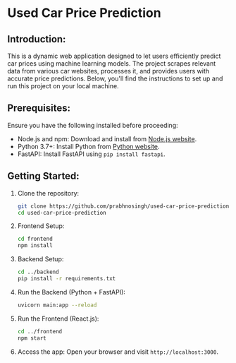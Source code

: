 # Used Car Price Prediction

## Introduction:
This is a dynamic web application designed to let users efficiently predict car prices using machine learning models. The project scrapes relevant data from various car websites, processes it, and provides users with accurate price predictions. Below, you'll find the instructions to set up and run this project on your local machine.

## Prerequisites:
Ensure you have the following installed before proceeding:
- Node.js and npm: Download and install from [Node.js website](https://nodejs.org/).
- Python 3.7+: Install Python from [Python website](https://www.python.org/downloads/).
- FastAPI: Install FastAPI using `pip install fastapi`.

## Getting Started:
1. Clone the repository:
    ```bash
    git clone https://github.com/prabhnosingh/used-car-price-prediction.git
    cd used-car-price-prediction
    ```

2. Frontend Setup:
    ```bash
    cd frontend
    npm install
    ```

3. Backend Setup:
    ```bash
    cd ../backend
    pip install -r requirements.txt
    ```

4. Run the Backend (Python + FastAPI):
    ```bash
    uvicorn main:app --reload
    ```

5. Run the Frontend (React.js):
    ```bash
    cd ../frontend
    npm start
    ```

6. Access the app:
    Open your browser and visit `http://localhost:3000`.

